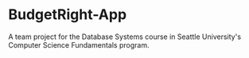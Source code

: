 # BudgetRight-App
A team project for the Database Systems course in Seattle University's Computer Science Fundamentals program.
